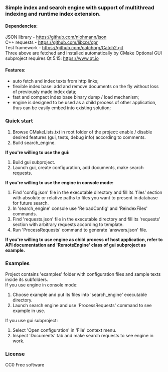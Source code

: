 ### Simple index and search engine with support of multithread indexing and runtime index extension.

#### Dependencies:
JSON library - https://github.com/nlohmann/json \
C++ requests - https://github.com/libcpr/cpr \
Test framework - https://github.com/catchorg/Catch2.git \
Three above are fetched and installed automatically by CMake
Optional GUI subproject requires Qt 5.15: https://www.qt.io

#### Features:
- auto fetch and index texts from http links;
- flexible index base: add and remove documents on the fly without loss of previously made index data;
- fast and compact index base binary dump / load mechanism;
- engine is designed to be used as a child process of other application, thus can be easily embed into existing solution;


### Quick start
1. Browse CMakeLists.txt in root folder of the project: enable / disable desired features (gui, tests, debug info) according to comments.
2. Build search_engine.

**If you're willing to use the gui:**
1. Build gui subproject.
2. Launch gui, create configuration, add documents, make search requests.

**If you're willing to use the engine in console mode:**
1. Find 'config.json' file in the executable directory and fill its 'files' section with absolute or relative paths to files you want to present in database for future search.
2. In 'search_engine' console use 'ReloadConfig' and 'ReindexFiles' commands.
3. Find 'requests.json' file in the executable directory and fill its 'requests' section with arbitrary requests according to template.
4. Run 'ProcessRequests' command to generate 'answers.json' file.

**If you're willing to use engine as child process of host application, refer to API documentation and 'RemoteEngine' class of gui subproject as example.**


### Examples

Project contains 'examples' folder with configuration files and sample texts inside its subfolders.\
If you use engine in console mode: 
1. Choose example and put its files into 'search_engine' executable directory. 
2. Launch search engine and use 'ProcessRequests' command to see example in use.

If you use gui subproject:
1. Select 'Open configuration' in 'File' context menu.
2. Inspect 'Documents' tab and make search requests to see engine in work.

### License
CC0 Free software
